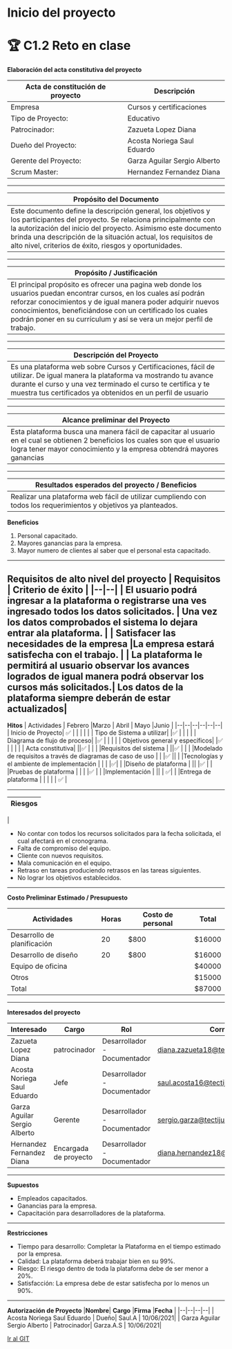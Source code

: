 
# Inicio del proyecto  

# 🏆 C1.2 Reto en clase  
**Elaboración del acta constitutiva del proyecto**  


| Acta de constitución de proyecto      | Descripción                                                                                  
| ------------- | -------------------------------------------------------------------------------------------- | 
| Empresa | Cursos y certificaciones            | 
|   Tipo de Proyecto: |   Educativo  | 
|   Patrocinador: |   Zazueta Lopez Diana | 
|   Dueño del Proyecto: |   Acosta Noriega Saul Eduardo  |
|   Gerente del Proyecto: |   Garza Aguilar Sergio Alberto |
|   Scrum Master: |   Hernandez Fernandez Diana |   


-----


|Propósito del Documento      |                                                                                 
| ------------- | 
| Este documento define la descripción general, los objetivos y los participantes del proyecto. Se relaciona principalmente con la autorización del inicio del proyecto. Asimismo este documento brinda una descripción de la situación actual, los requisitos de alto nivel, criterios de éxito, riesgos y oportunidades.|            | 

-----

|Propósito / Justificación      |                                                                                 
| ------------- | 
| El principal propósito es ofrecer una pagina web donde los usuarios puedan encontrar cursos, en los cuales así podrán reforzar conocimientos y de igual manera poder adquirir nuevos conocimientos, beneficiándose con un certificado los cuales podrán poner en su currículum y así se vera un mejor perfil de trabajo.   | 

---
|   Descripción del Proyecto  |                                                                                 
| ------------- | 
|Es una plataforma web sobre  Cursos y Certificaciones, fácil de utilizar. De igual manera la plataforma va mostrando tu avance durante el curso y una vez terminado el curso te certifica y te muestra tus certificados ya obtenidos en un perfil de usuario   | 

------
|   Alcance preliminar del Proyecto  |                                                                                 
| ------------- | 
|Esta plataforma busca una manera fácil de capacitar al usuario en el cual se obtienen 2 beneficios los cuales son que el usuario logra tener mayor conocimiento y la empresa obtendrá mayores ganancias   | 

-----

|   Resultados esperados del proyecto / Beneficios  |                                                                                 
| ------------- | 
|Realizar una  plataforma web fácil de utilizar cumpliendo con todos los requerimientos y objetivos ya planteados.   | 

**Beneficios**

 1. Personal capacitado.
 2. Mayores ganancias para la empresa.
 3. Mayor numero de clientes al saber que el personal esta capacitado.

---
****Requisitos de alto nivel del proyecto****
| Requisitos | Criterio de éxito |
|--|--|
| El usuario podrá ingresar a la plataforma o registrarse una ves ingresado todos los datos solicitados. | Una vez los datos comprobados el sistema lo dejara entrar ala plataforma. |
| Satisfacer las necesidades de la empresa |La empresa estará satisfecha con el trabajo.  |
| La plataforma le permitirá al usuario observar los avances logrados de igual manera podrá observar los cursos más solicitados.|  Los datos de la plataforma siempre deberán de estar actualizados|
---
**Hitos**
| Actividades | Febrero |Marzo | Abril | Mayo |Junio |
|--|--|--|--|--|--|
| Inicio de Proyecto| ✅ | |  | |  |
| Tipo de Sistema a utilizar|  |✅ |  | |  |
| Diagrama de flujo de proceso|  |✅ |  | |  |
| Objetivos general y específicos|  |✅ |  | |  |
| Acta constitutiva|  ||✅  | |  |
|Requisitos del sistema |  ||✅  | |  |
|Modelado de requisitos a través de diagramas de caso de uso |  | |✅  ||  |
|Tecnologías y el ambiente de implementación |  | | |✅| |
|Diseño de plataforma |  ||  |✅ |  |
|Pruebas de plataforma  |  | |  |✅ |  |
|Implementación |  ||  | ✅|  |
|Entrega de plataforma  |  | |  | | ✅ |


---
|   Riesgos  |                                                                                 
| ------------- | 
| 
- No contar con todos los recursos solicitados para la fecha solicitada, el cual afectará en el cronograma.
 -   Falta de compromiso del equipo.
 - Cliente con nuevos requisitos.
 - Mala comunicación en el equipo.
 - Retraso en  tareas produciendo retrasos en las tareas siguientes.
 - No lograr los objetivos establecidos.


----
**Costo Preliminar Estimado / Presupuesto**

| Actividades |  Horas| Costo de personal | Total|
|--|--|--|--|
| Desarrollo de planificación | 20 | $800 | $16000 |
| Desarrollo de diseño | 20 | $800 | $16000 |
| Equipo de oficina |  |  | $40000 |
| Otros |  | | $15000 |
| Total | |  | $87000|


----
**Interesados del proyecto**

| Interesado |Cargo  |Rol  | Correo |
|--|--|--|--|
| Zazueta Lopez Diana | patrocinador |Desarrollador - Documentador  |[diana.zazueta18@tectijuana.edu.mx](mailto:diana.zazueta18@tectijuana.edu.mx)  |
| Acosta Noriega Saul Eduardo| Jefe| Desarrollador - Documentador  | [saul.acosta16@tectijuana.edu.mx](mailto:saul.acosta16@tectijuana.edu.mx)|
| Garza Aguilar Sergio Alberto| Gerente| Desarrollador - Documentador  | [sergio.garza@tectijuana.edu.mx](mailto:sergio.garza@tectijuana.edu.mx)|
| Hernandez Fernandez Diana| Encargada de proyecto| Desarrollador - Documentador  | [diana.hernandez18@tectijuana.edu.mx](mailto:diana.hernandez18@tectijuana.edu.mx) |


----
**Supuestos**

 - Empleados capacitados.
 - Ganancias para la empresa.
 - Capacitación para desarrolladores de la plataforma.

----
**Restricciones**
- Tiempo para desarrollo: Completar la Plataforma en el tiempo estimado por la empresa.
- Calidad: La plataforma deberá trabajar bien en su 99%.
- Riesgo: El riesgo dentro de toda la plataforma debe de ser menor a 20%.
- Satisfacción: La empresa debe de estar satisfecha por lo menos un 90%.
----
**Autorización de Proyecto**
|**Nombre**| **Cargo** |**Firma** |**Fecha** |
|--|--|--|--|
| Acosta Noriega Saul Eduardo |  Dueño| Saul.A | 10/06/2021|
| Garza Aguilar Sergio Alberto |  Patrocinador| Garza.A.S | 10/06/2021|

[Ir al GIT](https://github.com/acostasaul98/Analisis-Avanzado-de-Software)